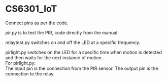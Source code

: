 # CS6301_IoT

Connect pins as per the code.

pir.py is to test the PIR, code directly from the manual.

relaytest.py switches on and off the LED at a specific frequency.

pirlight.py switches on the LED for a specific time when motion is detected and then waits for the next instance of motion.  
For pirlight.py:  
The input pin is the connection from the PIR sensor.
The output pin is the connection to the relay.

